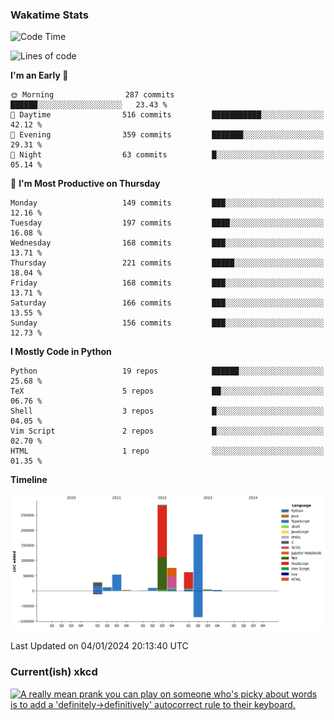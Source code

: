 ### Wakatime Stats
<!--START_SECTION:waka-->
![Code Time](http://img.shields.io/badge/Code%20Time-2%2C239%20hrs%2014%20mins-blue)

![Lines of code](https://img.shields.io/badge/From%20Hello%20World%20I%27ve%20Written-717.0%20thousand%20lines%20of%20code-blue)

**I'm an Early 🐤** 

```text
🌞 Morning                287 commits         ██████░░░░░░░░░░░░░░░░░░░   23.43 % 
🌆 Daytime                516 commits         ███████████░░░░░░░░░░░░░░   42.12 % 
🌃 Evening                359 commits         ███████░░░░░░░░░░░░░░░░░░   29.31 % 
🌙 Night                  63 commits          █░░░░░░░░░░░░░░░░░░░░░░░░   05.14 % 
```
📅 **I'm Most Productive on Thursday** 

```text
Monday                   149 commits         ███░░░░░░░░░░░░░░░░░░░░░░   12.16 % 
Tuesday                  197 commits         ████░░░░░░░░░░░░░░░░░░░░░   16.08 % 
Wednesday                168 commits         ███░░░░░░░░░░░░░░░░░░░░░░   13.71 % 
Thursday                 221 commits         █████░░░░░░░░░░░░░░░░░░░░   18.04 % 
Friday                   168 commits         ███░░░░░░░░░░░░░░░░░░░░░░   13.71 % 
Saturday                 166 commits         ███░░░░░░░░░░░░░░░░░░░░░░   13.55 % 
Sunday                   156 commits         ███░░░░░░░░░░░░░░░░░░░░░░   12.73 % 
```


**I Mostly Code in Python** 

```text
Python                   19 repos            ██████░░░░░░░░░░░░░░░░░░░   25.68 % 
TeX                      5 repos             ██░░░░░░░░░░░░░░░░░░░░░░░   06.76 % 
Shell                    3 repos             █░░░░░░░░░░░░░░░░░░░░░░░░   04.05 % 
Vim Script               2 repos             █░░░░░░░░░░░░░░░░░░░░░░░░   02.70 % 
HTML                     1 repo              ░░░░░░░░░░░░░░░░░░░░░░░░░   01.35 % 
```



**Timeline**

![Lines of Code chart](https://raw.githubusercontent.com/joshuajeschek/joshuajeschek/main/assets/bar_graph.png)


 Last Updated on 04/01/2024 20:13:40 UTC
<!--END_SECTION:waka-->

### Current(ish) xkcd
<a id="xkcd-a" title="A really mean prank you can play on someone who's picky about words is to add a 'definitely->definitively' autocorrect rule to their keyboard." href="https://www.xkcd.com" target="_blank">
        <img align="center" id="xkcd-img" src="https://imgs.xkcd.com/comics/definitely.png" alt="A really mean prank you can play on someone who's picky about words is to add a 'definitely->definitively' autocorrect rule to their keyboard." height=300 />
</a>
